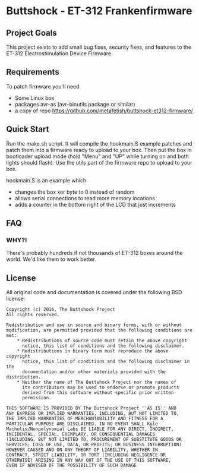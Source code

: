 # Buttshock - ET-312 Frankenfirmware

## Project Goals

This project exists to add small bug fixes, security fixes, and
features to the ET-312 Electrostimulation Device Firmware.

## Requirements

To patch firmware you'll need

- Some Linux box
- packages avr-as (avr-binutils package or similar)
- a copy of repo https://github.com/metafetish/buttshock-et312-firmware/

## Quick Start

Run the make.sh script.   It will compile the hookmain.S example patches and
patch them into a firmware ready to upload to your box.  Then put the
box in bootloader upload mode (hold "Menu" and "UP" while turning on
and both lights should flash).  Use the utils part of the firmware
repo to upload to your box.

hookmain.S is an example which

- changes the box xor byte to 0 instead of random
- allows serial connections to read more memory locations
- adds a counter in the bottom right of the LCD that just increments

## FAQ

### WHY?!

There's probably hundreds if not thousands of ET-312 boxes around the
world. We'd like them to work better.

## License

All original code and documentation is
covered under the following BSD license:

    Copyright (c) 2016, The Buttshock Project
    All rights reserved.

    Redistribution and use in source and binary forms, with or without
    modification, are permitted provided that the following conditions are met:
        * Redistributions of source code must retain the above copyright
          notice, this list of conditions and the following disclaimer.
        * Redistributions in binary form must reproduce the above copyright
          notice, this list of conditions and the following disclaimer in the
          documentation and/or other materials provided with the distribution.
        * Neither the name of The Buttshock Project nor the names of
          its contributors may be used to endorse or promote products
          derived from this software without specific prior written
          permission.

    THIS SOFTWARE IS PROVIDED BY The Buttshock Project ''AS IS'' AND
    ANY EXPRESS OR IMPLIED WARRANTIES, INCLUDING, BUT NOT LIMITED TO,
    THE IMPLIED WARRANTIES OF MERCHANTABILITY AND FITNESS FOR A
    PARTICULAR PURPOSE ARE DISCLAIMED. IN NO EVENT SHALL Kyle
    Machulis/Nonpolynomial Labs BE LIABLE FOR ANY DIRECT, INDIRECT,
    INCIDENTAL, SPECIAL, EXEMPLARY, OR CONSEQUENTIAL DAMAGES
    (INCLUDING, BUT NOT LIMITED TO, PROCUREMENT OF SUBSTITUTE GOODS OR
    SERVICES; LOSS OF USE, DATA, OR PROFITS; OR BUSINESS INTERRUPTION)
    HOWEVER CAUSED AND ON ANY THEORY OF LIABILITY, WHETHER IN
    CONTRACT, STRICT LIABILITY, OR TORT (INCLUDING NEGLIGENCE OR
    OTHERWISE) ARISING IN ANY WAY OUT OF THE USE OF THIS SOFTWARE,
    EVEN IF ADVISED OF THE POSSIBILITY OF SUCH DAMAGE

